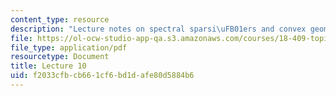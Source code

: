 ```yaml
---
content_type: resource
description: "Lecture notes on spectral sparsi\uFB01ers and convex geometry."
file: https://ol-ocw-studio-app-qa.s3.amazonaws.com/courses/18-409-topics-in-theoretical-computer-science-an-algorithmists-toolkit-fall-2009/f2033cfbcb661cf6bd1dafe80d5884b6_MIT18_409F09_scribe10.pdf
file_type: application/pdf
resourcetype: Document
title: Lecture 10
uid: f2033cfb-cb66-1cf6-bd1d-afe80d5884b6
---
```

